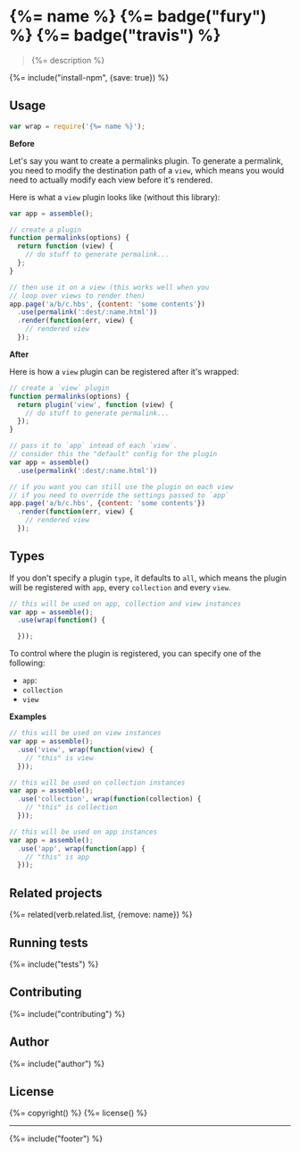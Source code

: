 # {%= name %} {%= badge("fury") %} {%= badge("travis") %}

> {%= description %}

{%= include("install-npm", {save: true}) %}

## Usage

```js
var wrap = require('{%= name %}');
```

**Before**

Let's say you want to create a permalinks plugin. To generate a permalink, you need to modify the destination path of a `view`, which means you would need to actually modify each view before it's rendered. 

Here is what a `view` plugin looks like (without this library):

```js
var app = assemble();

// create a plugin
function permalinks(options) {
  return function (view) {
    // do stuff to generate permalink...
  };
}

// then use it on a view (this works well when you 
// loop over views to render then)
app.page('a/b/c.hbs', {content: 'some contents'})
  .use(permalink(':dest/:name.html'))
  .render(function(err, view) {
    // rendered view
  });
```

**After**

Here is how a `view` plugin can be registered after it's wrapped:

```js
// create a `view` plugin
function permalinks(options) {
  return plugin('view', function (view) {
    // do stuff to generate permalink...
  });
}

// pass it to `app` intead of each `view`. 
// consider this the "default" config for the plugin
var app = assemble()
  .use(permalink(':dest/:name.html'))

// if you want you can still use the plugin on each view 
// if you need to override the settings passed to `app`
app.page('a/b/c.hbs', {content: 'some contents'})
  .render(function(err, view) {
    // rendered view
  });
```

## Types

If you don't specify a plugin `type`, it defaults to `all`, which means the plugin will be registered with `app`, every `collection` and every `view`.

```js
// this will be used on app, collection and view instances
var app = assemble();
  .use(wrap(function() {

  }));
```

To control where the plugin is registered, you can specify one of the following:

- `app`:
- `collection`
- `view`

**Examples**

```js
// this will be used on view instances
var app = assemble();
  .use('view', wrap(function(view) {
    // "this" is view
  }));

// this will be used on collection instances
var app = assemble();
  .use('collection', wrap(function(collection) {
    // "this" is collection
  }));

// this will be used on app instances
var app = assemble();
  .use('app', wrap(function(app) {
    // "this" is app
  }));
```


## Related projects
{%= related(verb.related.list, {remove: name}) %}

## Running tests
{%= include("tests") %}

## Contributing
{%= include("contributing") %}

## Author
{%= include("author") %}

## License
{%= copyright() %}
{%= license() %}

***

{%= include("footer") %}
